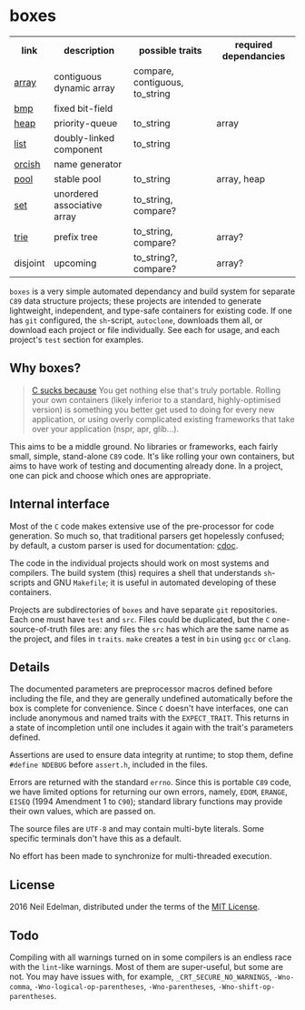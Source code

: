 # boxes #

<table><tr>
	<th>link</th>
	<th>description</th>
	<th>possible traits</th>
	<th>required dependancies</th>
</tr><tr>
	<td><a href="https://github.com/neil-edelman/array">array</a></td>
	<td>contiguous dynamic array</td>
	<td>compare, contiguous, to_string</td>
	<td></td>
</tr><tr>
	<td><a href = "https://github.com/neil-edelman/bmp">bmp</a></td>
	<td>fixed bit-field</td>
	<td></td>
	<td></td>
</tr><tr>
	<td><a href = "https://github.com/neil-edelman/heap">heap</a></td>
	<td>priority-queue</td>
	<td>to_string</td>
	<td>array</td>
</tr><tr>
	<td><a href = "https://github.com/neil-edelman/list">list</a></td>
	<td>doubly-linked component</td>
	<td>to_string</td>
	<td></td>
</tr><tr>
	<td><a href = "https://github.com/neil-edelman/orcish">orcish</a></td>
	<td>name generator</td>
	<td></td>
	<td></td>
</tr><tr>
	<td><a href = "https://github.com/neil-edelman/pool">pool</a></td>
	<td>stable pool</td>
	<td>to_string</td>
	<td>array, heap</td>
</tr><tr>
	<td><a href = "https://github.com/neil-edelman/set">set</a></td>
	<td>unordered associative array</td>
	<td>to_string, compare?</td>
	<td></td>
</tr><tr>
	<td><a href = "https://github.com/neil-edelman/trie">trie</a></td>
	<td>prefix tree</td>
	<td>to_string, compare?</td>
	<td>array?</td>
</tr><tr>
	<td>disjoint</td>
	<td>upcoming</td>
	<td>to_string?, compare?</td>
	<td>array?</td>
</tr></table>

`boxes` is a very simple automated dependancy and build system for
separate `C89` data structure projects; these projects are intended
to generate lightweight, independent, and type-safe containers for
existing code. If one has `git` configured, the `sh`-script,
`autoclone`, downloads them all, or download each project or file
individually.  See each for usage, and each project's `test` section
for examples.

## Why boxes? ##

> [C sucks because](https://wiki.theory.org/index.php/YourLanguageSucks#C_sucks_because)
> You get nothing else that's truly portable. Rolling your own containers (likely
> inferior to a standard, highly-optimised version) is something you better get
> used to doing for every new application, or using overly complicated existing
> frameworks that take over your application (nspr, apr, glib...).

This aims to be a middle ground. No libraries or frameworks, each
fairly small, simple, stand-alone `C89` code. It's like rolling
your own containers, but aims to have work of testing and documenting
already done. In a project, one can pick and choose which ones are
appropriate.

## Internal interface ##

Most of the `C` code makes extensive use of the pre-processor for
code generation. So much so, that traditional parsers get hopelessly
confused; by default, a custom parser is used for documentation:
[cdoc](https://github.com/neil-edelman/cdoc).

The code in the individual projects should work on most systems and
compilers. The build system (this) requires a shell that understands
`sh`-scripts and GNU `Makefile`; it is useful in automated developing
of these containers.

Projects are subdirectories of `boxes` and have separate `git`
repositories.  Each one must have `test` and `src`. Files could be
duplicated, but the `C` one-source-of-truth files are: any files
the `src` has which are the same name as the project, and files in
`traits`. `make` creates a test in `bin` using `gcc` or `clang`.

## Details ##

The documented parameters are preprocessor macros defined before
including the file, and they are generally undefined automatically
before the box is complete for convenience. Since `C` doesn't have
interfaces, one can include anonymous and named traits with the
`EXPECT_TRAIT`.  This returns in a state of incompletion until one
includes it again with the trait's parameters defined.

Assertions are used to ensure data integrity at runtime; to stop
them, define `#define NDEBUG` before `assert.h`, included in the
files.

Errors are returned with the standard `errno`. Since this is portable
`C89` code, we have limited options for returning our own errors,
namely, `EDOM`, `ERANGE`, `EISEQ` (1994 Amendment 1 to `C90`);
standard library functions may provide their own values, which are
passed on.

The source files are `UTF-8` and may contain multi-byte literals.
Some specific terminals don't have this as a default.

No effort has been made to synchronize for multi-threaded execution.

## License ##

2016 Neil Edelman, distributed under the terms of the [MIT
License](https://opensource.org/licenses/MIT).

## Todo ##

Compiling with all warnings turned on in some compilers is an endless
race with the `lint`-like warnings. Most of them are super-useful,
but some are not. You may have issues with, for example,
`_CRT_SECURE_NO_WARNINGS`, `-Wno-comma`, `-Wno-logical-op-parentheses`,
`-Wno-parentheses`, `-Wno-shift-op-parentheses`.
